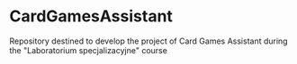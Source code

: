 # CardGamesAssistant
Repository destined to develop the project of Card Games Assistant during the "Laboratorium specjalizacyjne" course
